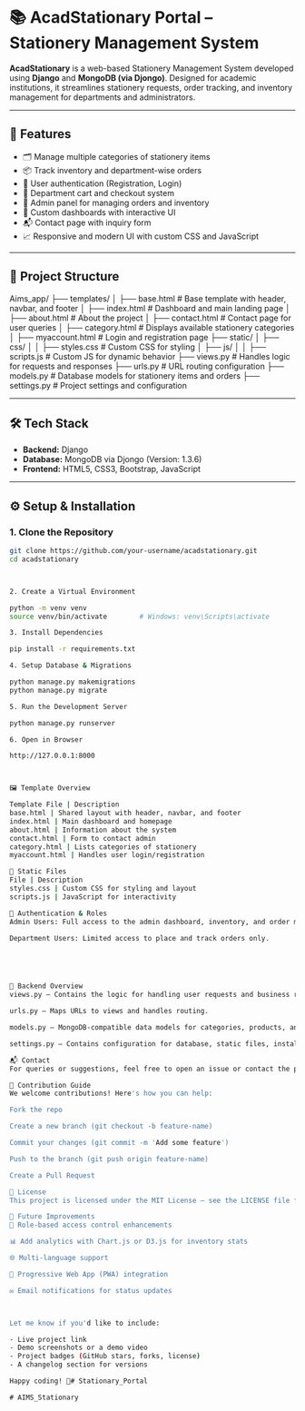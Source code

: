 # 📚 AcadStationary Portal – Stationery Management System

**AcadStationary** is a web-based Stationery Management System developed using **Django** and **MongoDB (via Djongo)**. Designed for academic institutions, it streamlines stationery requests, order tracking, and inventory management for departments and administrators.

---

## 🚀 Features

- 🗂️ Manage multiple categories of stationery items  
- 📦 Track inventory and department-wise orders  
- 👥 User authentication (Registration, Login)  
- 🛒 Department cart and checkout system  
- 🧾 Admin panel for managing orders and inventory  
- 🧠 Custom dashboards with interactive UI  
- 📬 Contact page with inquiry form  
- 📈 Responsive and modern UI with custom CSS and JavaScript  

---

## 🧩 Project Structure

Aims_app/
├── templates/
│   ├── base.html           # Base template with header, navbar, and footer
│   ├── index.html          # Dashboard and main landing page
│   ├── about.html          # About the project
│   ├── contact.html        # Contact page for user queries
│   ├── category.html       # Displays available stationery categories
│   ├── myaccount.html      # Login and registration page
├── static/
│   ├── css/
│   │   ├── styles.css      # Custom CSS for styling
│   ├── js/
│   │   ├── scripts.js      # Custom JS for dynamic behavior
├── views.py                # Handles logic for requests and responses
├── urls.py                 # URL routing configuration
├── models.py               # Database models for stationery items and orders
├── settings.py             # Project settings and configuration


---

## 🛠️ Tech Stack

- **Backend:** Django  
- **Database:** MongoDB via Djongo (Version: 1.3.6)  
- **Frontend:** HTML5, CSS3, Bootstrap, JavaScript  

---

## ⚙️ Setup & Installation

### 1. Clone the Repository

```bash
git clone https://github.com/your-username/acadstationary.git
cd acadstationary



2. Create a Virtual Environment

python -m venv venv
source venv/bin/activate        # Windows: venv\Scripts\activate

3. Install Dependencies

pip install -r requirements.txt

4. Setup Database & Migrations

python manage.py makemigrations
python manage.py migrate

5. Run the Development Server

python manage.py runserver

6. Open in Browser

http://127.0.0.1:8000



🖼️ Template Overview

Template File | Description
base.html | Shared layout with header, navbar, and footer
index.html | Main dashboard and homepage
about.html | Information about the system
contact.html | Form to contact admin
category.html | Lists categories of stationery
myaccount.html | Handles user login/registration

🎨 Static Files
File | Description
styles.css | Custom CSS for styling and layout
scripts.js | JavaScript for interactivity

🔐 Authentication & Roles
Admin Users: Full access to the admin dashboard, inventory, and order management.

Department Users: Limited access to place and track orders only.





🧠 Backend Overview
views.py – Contains the logic for handling user requests and business rules.

urls.py – Maps URLs to views and handles routing.

models.py – MongoDB-compatible data models for categories, products, and orders.

settings.py – Contains configuration for database, static files, installed apps, etc.

📬 Contact
For queries or suggestions, feel free to open an issue or contact the project maintainer.

🤝 Contribution Guide
We welcome contributions! Here's how you can help:

Fork the repo

Create a new branch (git checkout -b feature-name)

Commit your changes (git commit -m 'Add some feature')

Push to the branch (git push origin feature-name)

Create a Pull Request

📄 License
This project is licensed under the MIT License – see the LICENSE file for full details.

🏁 Future Improvements
🔐 Role-based access control enhancements

📊 Add analytics with Chart.js or D3.js for inventory stats

🌐 Multi-language support

📱 Progressive Web App (PWA) integration

✉️ Email notifications for status updates



Let me know if you'd like to include:

- Live project link
- Demo screenshots or a demo video
- Project badges (GitHub stars, forks, license)
- A changelog section for versions

Happy coding! 🚀#   S t a t i o n a r y _ P o r t a l  
 #   A I M S _ S t a t i o n a r y  
 